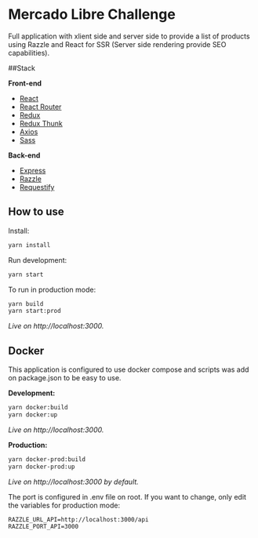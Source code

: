 # Mercado Libre Challenge

Full application with xlient side and server side to provide a list of products using Razzle and React for SSR (Server side rendering provide SEO capabilities).


##Stack


**Front-end**

- [React](https://facebook.github.io/react/)
- [React Router](https://reacttraining.com/react-router/)
- [Redux](http://redux.js.org/)
- [Redux Thunk](https://github.com/gaearon/redux-thunk)
- [Axios](https://github.com/mzabriskie/axios)
- [Sass](http://sass-lang.com/)

**Back-end**

- [Express](http://expressjs.com/pt-br/)
- [Razzle](https://github.com/jaredpalmer/razzle)
- [Requestify](http://ranm8.github.io/requestify/)

## How to use

Install:

```bash
yarn install
```

Run development:

```bash
yarn start
```

To run in production mode:

```bash
yarn build
yarn start:prod
```

*Live on http://localhost:3000.*

## Docker

This application is configured to use docker compose and scripts was add on package.json to be easy to use.

**Development:**

```bash
yarn docker:build 
yarn docker:up
```
*Live on http://localhost:3000.*


**Production:**

```bash
yarn docker-prod:build 
yarn docker-prod:up
```
*Live on http://localhost:3000 by default.*

The port is configured in .env file on root.
If you want to change, only edit the variables for production mode:

```env
RAZZLE_URL_API=http://localhost:3000/api
RAZZLE_PORT_API=3000
```
